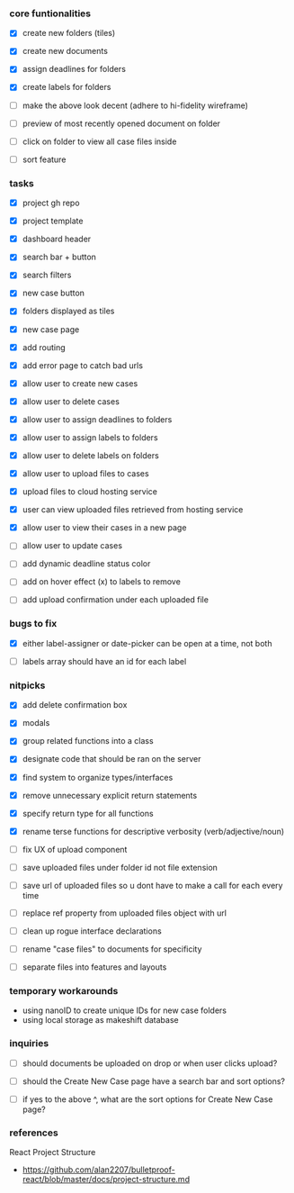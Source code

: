 ### core funtionalities
- [x] create new folders (tiles)
- [x] create new documents
- [x] assign deadlines for folders
- [x] create labels for folders
- [ ] make the above look decent (adhere to hi-fidelity wireframe)
- [ ] preview of most recently opened document on folder
- [ ] click on folder to view all case files inside
- [ ] sort feature


### tasks
- [x] project gh repo
- [x] project template
- [x] dashboard header
- [x] search bar + button
- [x] search filters
- [x] new case button
- [x] folders displayed as tiles
- [x] new case page
- [x] add routing
- [x] add error page to catch bad urls
- [x] allow user to create new cases
- [x] allow user to delete cases
- [x] allow user to assign deadlines to folders
- [x] allow user to assign labels to folders
- [x] allow user to delete labels on folders
- [x] allow user to upload files to cases
- [x] upload files to cloud hosting service
- [x] user can view uploaded files retrieved from hosting service
- [x] allow user to view their cases in a new page
- [ ] allow user to update cases
- [ ] add dynamic deadline status color
- [ ] add on hover effect (x) to labels to remove
- [ ] add upload confirmation under each uploaded file


### bugs to fix
- [x] either label-assigner or date-picker can be open at a time, not both
- [ ] labels array should have an id for each label


### nitpicks
- [x] add delete confirmation box
- [x] modals
- [x] group related functions into a class
- [x] designate code that should be ran on the server
- [x] find system to organize types/interfaces
- [x] remove unnecessary explicit return statements
- [x] specify return type for all functions
- [x] rename terse functions for descriptive verbosity (verb/adjective/noun)
- [ ] fix UX of upload component
- [ ] save uploaded files under folder id not file extension
- [ ] save url of uploaded files so u dont have to make a call for each every time
- [ ] replace ref property from uploaded files object with url
- [ ] clean up rogue interface declarations
- [ ] rename "case files" to documents for specificity
- [ ] separate files into features and layouts


### temporary workarounds
- using nanoID to create unique IDs for new case folders
- using local storage as makeshift database


### inquiries
 - [ ] should documents be uploaded on drop or when user clicks upload?
 - [ ] should the Create New Case page have a search bar and sort options?
 - [ ] if yes to the above ^, what are the sort options for Create New Case page?


### references
React Project Structure
 - https://github.com/alan2207/bulletproof-react/blob/master/docs/project-structure.md